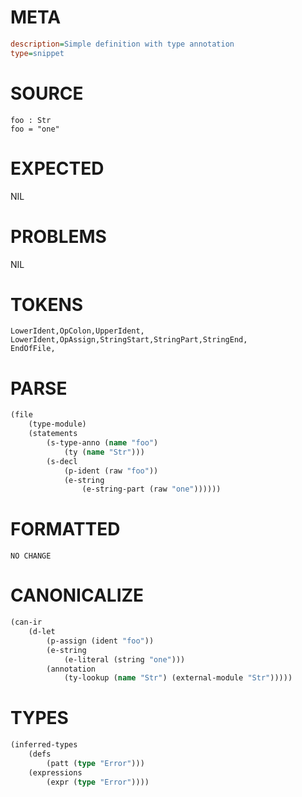 # META
~~~ini
description=Simple definition with type annotation
type=snippet
~~~
# SOURCE
~~~roc
foo : Str
foo = "one"
~~~
# EXPECTED
NIL
# PROBLEMS
NIL
# TOKENS
~~~zig
LowerIdent,OpColon,UpperIdent,
LowerIdent,OpAssign,StringStart,StringPart,StringEnd,
EndOfFile,
~~~
# PARSE
~~~clojure
(file
	(type-module)
	(statements
		(s-type-anno (name "foo")
			(ty (name "Str")))
		(s-decl
			(p-ident (raw "foo"))
			(e-string
				(e-string-part (raw "one"))))))
~~~
# FORMATTED
~~~roc
NO CHANGE
~~~
# CANONICALIZE
~~~clojure
(can-ir
	(d-let
		(p-assign (ident "foo"))
		(e-string
			(e-literal (string "one")))
		(annotation
			(ty-lookup (name "Str") (external-module "Str")))))
~~~
# TYPES
~~~clojure
(inferred-types
	(defs
		(patt (type "Error")))
	(expressions
		(expr (type "Error"))))
~~~
